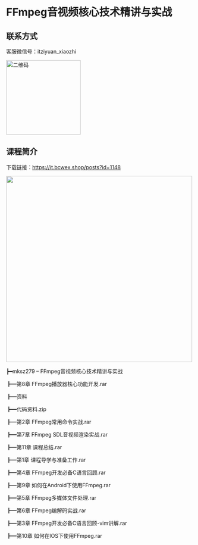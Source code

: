 # FFmpeg音视频核心技术精讲与实战

## 联系方式

客服微信号：itziyuan_xiaozhi

<img src="https://ziyuanyun.oss-cn-guangzhou.aliyuncs.com/common/20240614073449/666b82192834a.jpg" width="200" height="200" alt="二维码">

## 课程简介

下载链接：https://it.bcwex.shop/posts?id=1148

<img src="https://ziyuanyun.oss-cn-guangzhou.aliyuncs.com/yun/20240515153625/664465f94635a.jpg" width="500" alt="">

  ┣━mksz279 &#8211; FFmpeg音视频核心技术精讲与实战

 ┣━第8章 FFmpeg播放器核心功能开发.rar

 ┣━资料

 ┣━代码资料.zip

 ┣━第2章 FFmpeg常用命令实战.rar

 ┣━第7章 FFmpeg SDL音视频渲染实战.rar

 ┣━第11章 课程总结.rar

 ┣━第1章 课程导学与准备工作.rar

 ┣━第4章 FFmpeg开发必备C语言回顾.rar

 ┣━第9章 如何在Android下使用FFmpeg.rar

 ┣━第5章 FFmpeg多媒体文件处理.rar

 ┣━第6章 FFmpeg编解码实战.rar

 ┣━第3章 FFmpeg开发必备C语言回顾-vim讲解.rar

 ┣━第10章 如何在IOS下使用FFmpeg.rar

  